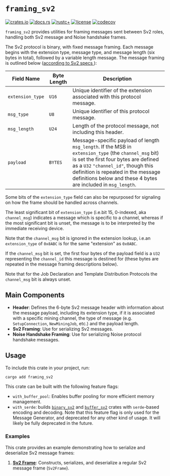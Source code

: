 # `framing_sv2`

[![crates.io](https://img.shields.io/crates/v/framing_sv2.svg)](https://crates.io/crates/framing_sv2)
[![docs.rs](https://docs.rs/framing_sv2/badge.svg)](https://docs.rs/framing_sv2)
[![rustc+](https://img.shields.io/badge/rustc-1.75.0%2B-lightgrey.svg)](https://blog.rust-lang.org/2023/12/28/Rust-1.75.0.html)
[![license](https://img.shields.io/badge/license-MIT%2FApache--2.0-blue.svg)](https://github.com/stratum-mining/stratum/blob/main/LICENSE.md)
[![codecov](https://codecov.io/gh/stratum-mining/stratum/branch/main/graph/badge.svg?flag=framing_sv2-coverage)](https://codecov.io/gh/stratum-mining/stratum)

`framing_sv2` provides utilities for framing messages sent between Sv2 roles, handling both Sv2
message and Noise handshake frames.

The Sv2 protocol is binary, with fixed message framing. Each message begins with the extension
type, message type, and message length (six bytes in total), followed by a variable length
message. The message framing is outlined below ([according to Sv2 specs
](https://github.com/stratum-mining/sv2-spec/blob/main/03-Protocol-Overview.md#32-framing)):

| Field Name  | Byte Length | Description |
|----------------|-------------|-------------|
| `extension_type` | `U16` | Unique identifier of the extension associated with this protocol message. |
| `msg_type` | `U8` | Unique identifier of this protocol message. |
| `msg_length` | `U24` | Length of the protocol message, not including this header. |
| `payload` | `BYTES` | Message-specific payload of length `msg_length`. If the MSB in `extension_type` (the `channel_msg` bit) is set the first four bytes are defined as a `U32` `"channel_id"`, though this definition is repeated in the message definitions below and these 4 bytes are included in `msg_length`. |

Some bits of the `extension_type` field can also be repurposed for signaling on how the frame should be handled across channels.

The least significant bit of `extension_type` (i.e.bit 15, 0-indexed, aka `channel_msg`) indicates a message which is specific to a channel, whereas if the most significant bit is unset, the message is to be interpreted by the immediate receiving device.

Note that the `channel_msg` bit is ignored in the extension lookup, i.e.an `extension_type` of `0x8ABC` is for the same "extension" as `0x0ABC`.

If the `channel_msg` bit is set, the first four bytes of the payload field is a `U32` representing the `channel_id` this message is destined for (these bytes are repeated in the message framing descriptions below).

Note that for the Job Declaration and Template Distribution Protocols the `channel_msg` bit is always unset.

## Main Components

- **Header**: Defines the 6-byte Sv2 message header with information about the message payload,
  including its extension type, if it is associated with a specific mining channel, the type of
  message (e.g. `SetupConnection`, `NewMiningJob`, etc.) and the payload length.
- **Sv2 Framing**: Use for serializing Sv2 messages.
- **Noise Handshake Framing**: Use for serializing Noise protocol handshake messages.

## Usage

To include this crate in your project, run:

```bash
cargo add framing_sv2
```

This crate can be built with the following feature flags:

- `with_buffer_pool`: Enables buffer pooling for more efficient memory management.
- `with_serde`: builds [`binary_sv2`](https://crates.io/crates/binary_sv2) and
  [`buffer_sv2`](https://crates.io/crates/buffer_sv2) crates with `serde`-based encoding and
  decoding. Note that this feature flag is only used for the Message Generator, and deprecated
  for any other kind of usage. It will likely be fully deprecated in the future.

### Examples

This crate provides an example demonstrating how to serialize and deserialize Sv2 message frames:

1. **[Sv2 Frame](https://github.com/stratum-mining/stratum/blob/main/protocols/v2/framing-sv2/examples/sv2_frame.rs)**:
   Constructs, serializes, and deserialize a regular Sv2 message frame (`Sv2Frame`).
